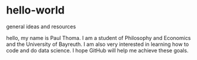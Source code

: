 # hello-world
general ideas and resources


hello,
my name is Paul Thoma. I am a student of Philosophy and Economics and the University of Bayreuth.
I am also very interested in learning how to code and do data science. I hope GitHub will help me achieve these goals.
